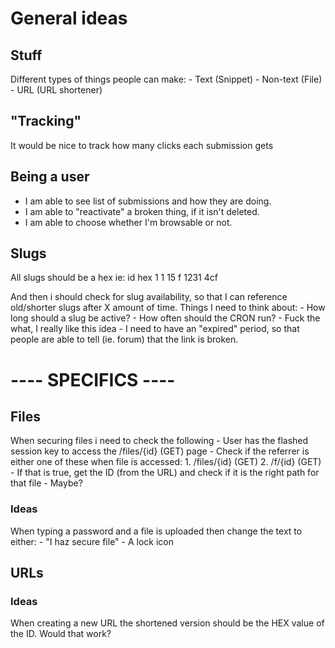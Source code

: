 # General ideas
## Stuff
Different types of things people can make:
	- Text (Snippet)
	- Non-text (File)
	- URL (URL shortener)

## "Tracking"
It would be nice to track how many clicks each submission gets
	
## Being a user
- I am able to see list of submissions and how they are doing.
- I am able to "reactivate" a broken thing, if it isn't deleted.
- I am able to choose whether I'm browsable or not.

## Slugs
All slugs should be a hex ie:
	id      hex
	1       1
	15      f
	1231    4cf
	
And then i should check for slug availability, so that I can reference old/shorter slugs after X amount of time.
Things I need to think about:
	- How long should a slug be active?
	- How often should the CRON run? 
	- Fuck the what, I really like this idea
	- I need to have an "expired" period, so that people are able to tell (ie. forum) that the link is broken.

# ---- SPECIFICS ----
## Files
When securing files i need to check the following
	- User has the flashed session key to access the /files/{id} (GET) page
	- Check if the referrer is either one of these when file is accessed:
		1. /files/{id} (GET)
		2. /f/{id} (GET)
	- If that is true, get the ID (from the URL) and check if it is the right path for that file
		- Maybe?

### Ideas
When typing a password and a file is uploaded then change the text to either:
	- "I haz secure file"
	- A lock icon
	
## URLs
### Ideas
When creating a new URL the shortened version should be the HEX value of the ID. Would that work?

